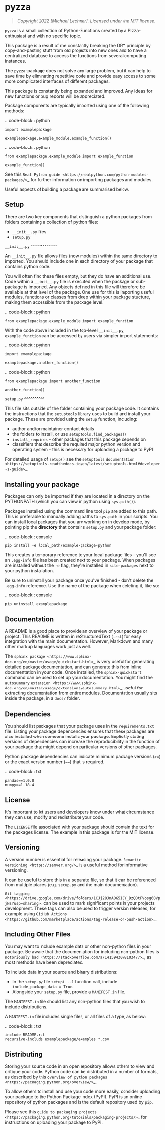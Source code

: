# pyzza

> *Copyright 2022 [Michael Lechner]. Licensed under the MIT license.*

`pyzza` is a small collection of Python-Functions created by a Pizza-enthusiast and with no specific topic.

This package is a result of me constantly breaking the DRY principle by copy-and-pasting stuff from old projects into new ones and to have a centralized database to access the functions from several computing instances.

The `pyzza`-package does not solve any large problem, but it can help to save time by eliminating repetitive code and provide easy access to some more complicated interfaces of different packages.

This package is constantly being expanded and improved. Any ideas for new functions or bug reports will be appreciated.




Package components are typically imported using one of the following methods:

.. code-block:: python

    import examplepackage

    examplepackage.example_module.example_function()


.. code-block:: python

    from examplepackage.example_module import example_function

    example_function()


See this `Real Python guide <https://realpython.com/python-modules-packages/>`_ for further information on importing packages and modules.

Useful aspects of building a package are summarised below.


Setup
-----

There are two key components that distinguish a python packages from folders containing a collection of python files:

* `__init__.py` files
* `setup.py`


`__init__.py`
^^^^^^^^^^^^^

An `__init__.py` file allows files (now modules) within the same directory to imported.
You should include one in each directory of your package that contains python code.

You will often find these files empty, but they do have an additional use.
Code within a `__init__.py` file is executed when the package or sub-package is imported.
Any objects defined in this file will therefore be available at that level of the package.
One use for this is importing useful modules, functions or classes from deep within your package stucture, making them accessible from the package level.

.. code-block:: python

    from examplepackage.example_module import example_function


With the code above included in the top-level `__init__.py`, ``example_function`` can be accessed by users via simpler import statements:

.. code-block:: python

    import examplepackage
    
    examplepackage.another_function()


.. code-block:: python

    from examplepackage import another_function
    
    another_function()



`setup.py`
^^^^^^^^^^

This file sits outside of the folder containing your package code.
It contains the instructions that the ``setuptools`` library uses to build and install your package.
These are provided using the ``setup`` function, including:

* author and/or maintainer contact details
* the folders to install, or use ``setuptools.find_packages()``
* ``install_requires`` - other packages that this package depends on
* classifiers that describe the required major python version and operating system - this is necessary for uploading a package to PyPI

For detailed usage of ``setup()`` see the ``setuptools`` `documentation <https://setuptools.readthedocs.io/en/latest/setuptools.html#developer-s-guide>`_.


Installing your package
-----------------------

Packages can only be imported if they are located in a directory on the PYTHONPATH (which you can view in python using ``sys.path()``).

Packages installed using the command line tool ``pip`` are added to this path.
This is preferable to manually adding paths to ``sys.path`` in your scripts.
You can install local packages that you are working on in develop mode, by pointing pip the **directory** that contains `setup.py` and your package folder:

.. code-block:: console

    pip install -e local_path/example-package-python

This creates a temporary reference to your local package files - you'll see an `.egg-info` file has been created next to your package.
When packages are installed without the ``-e`` flag, they're installed in `site-packages` next to your python installation.

Be sure to uninstall your package once you've finished - don't delete the `.egg-info` reference.
Use the name of the package when deleting it, like so:

.. code-block:: console

    pip uninstall examplepackage


Documentation
-------------

A README is a good place to provide an overview of your package or project.
This README is written in reStructuredText (`.rst`) for easy integration with the main documentation.
However, Markdown and many other markup languages work just as well.

The `sphinx package <https://www.sphinx-doc.org/en/master/usage/quickstart.html>`_ is very useful for generating detailed package documentation, and can generate this from inline documentation in your code.
Once installed, the ``sphinx-quickstart`` command can be used to set up your documentation.
You might find the ``autosummary`` `extension <https://www.sphinx-doc.org/en/master/usage/extensions/autosummary.html>`_ useful for extracting documentation from entire modules.
Documentation usually sits inside the package, in a `docs/` folder.


Dependencies
------------

You should list packages that your package uses in the `requirements.txt` file.
Listing your package depencencies ensures that these packages are also installed when someone installs your package.
Explicitly stating versions of dependencies can increase the reproducibility in the function of your package that might depend on particular versions of other packages.

Python package dependencies can indicate minimum package versions (``>=``) or the exact version number (``==``) that is required.

.. code-block:: txt

    pandas==1.0.0
    numpy>=1.18.4


License
-------

It's important to let users and developers know under what circumstance they can use, modify and redistribute your code.

The ``LICENSE`` file associated with your package should contain the text for the packages license.
The example in this package is for the MIT license.


Versioning
----------

A version number is essential for releasing your package.
`Semantic versioning <https://semver.org/>`_ is a useful method for informative versioning.

It can be useful to store this in a separate file, so that it can be referenced from multiple places (e.g. ``setup.py`` and the main documentation).

`Git tagging <https://drive.google.com/drive/folders/1CJj28JmAOG5IQY_DzQDtFVosg60VpjNs?usp=sharing>`_ can be used to mark significant points in your projects development.
These tags can also be used to trigger version releases, for example using `GitHub Actions <https://github.com/marketplace/actions/tag-release-on-push-action>`_.

Including Other Files
---------------------

You may want to include example data or other non-python files in your package.
Be aware that the documentation for including non-python files is `notoriously bad <https://stackoverflow.com/a/14159430/8103477>`_, as most methods have been depreciated.

To include data in your source and binary distributions:

* In the ``setup.py`` file ``setup(...)`` function call, include ``include_package_data = True``.
* Alongside your `setup.py` file, provide a `MANIFEST.in` file.

The ``MANIFEST.in`` file should list any non-python files that you wish to include distributions.

A ``MANIFEST.in`` file includes single files, or all files of a type, as below:

.. code-block:: txt

    include README.rst
    recursive-include examplepackage/examples *.csv


Distributing
------------

Storing your source code in an open repository allows others to view and critique your code. Python code can be distributed in a number of formats, as described by this `overview of python packages <https://packaging.python.org/overview/>`_.

To allow others to install and use your code more easily, consider uploading your package to the Python Package Index (PyPI).
PyPI is an online repository of python packages and is the default repository used by ``pip``.

Please see this `guide to packaging projects <https://packaging.python.org/tutorials/packaging-projects/>`_ for instructions on uploading your package to PyPI.
